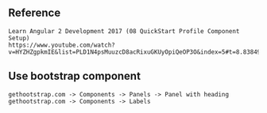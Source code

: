 ## Reference
    Learn Angular 2 Development 2017 (08 QuickStart Profile Component Setup)
    https://www.youtube.com/watch?v=HYZHZgpkmIE&list=PLD1N4psMuuzcD8acRixuGKUyOpiQeOP3O&index=5#t=8.83849


## Use bootstrap component
    gethootstrap.com -> Components -> Panels -> Panel with heading
    gethootstrap.com -> Components -> Labels

